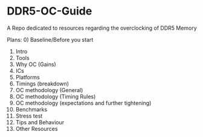# DDR5-OC-Guide
A Repo dedicated to resources regarding the overclocking of DDR5 Memory

Plans:
0) Baseline/Before you start
1) Intro
2) Tools
3) Why OC (Gains)
4) ICs
5) Platforms
6) Timings (breakdown)
7) OC methodology (General)
8) OC methodology (Timing Rules)
9) OC methodology (expectations and further tightening)
10) Benchmarks
11) Stress test
12) Tips and Behaviour
13) Other Resources

